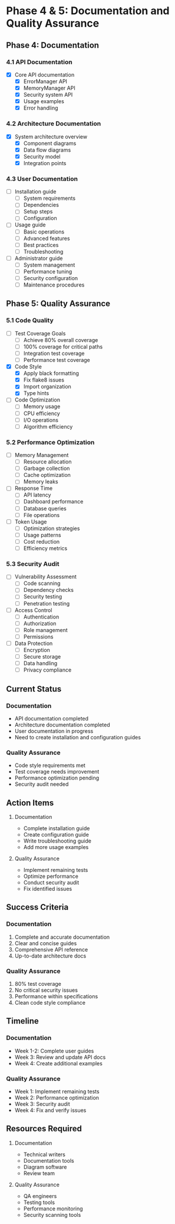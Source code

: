 # Phase 4 & 5: Documentation and Quality Assurance

## Phase 4: Documentation

### 4.1 API Documentation
- [x] Core API documentation
  - [x] ErrorManager API
  - [x] MemoryManager API
  - [x] Security system API
  - [x] Usage examples
  - [x] Error handling

### 4.2 Architecture Documentation
- [x] System architecture overview
  - [x] Component diagrams
  - [x] Data flow diagrams
  - [x] Security model
  - [x] Integration points

### 4.3 User Documentation
- [ ] Installation guide
  - [ ] System requirements
  - [ ] Dependencies
  - [ ] Setup steps
  - [ ] Configuration
- [ ] Usage guide
  - [ ] Basic operations
  - [ ] Advanced features
  - [ ] Best practices
  - [ ] Troubleshooting
- [ ] Administrator guide
  - [ ] System management
  - [ ] Performance tuning
  - [ ] Security configuration
  - [ ] Maintenance procedures

## Phase 5: Quality Assurance

### 5.1 Code Quality
- [ ] Test Coverage Goals
  - [ ] Achieve 80% overall coverage
  - [ ] 100% coverage for critical paths
  - [ ] Integration test coverage
  - [ ] Performance test coverage
- [x] Code Style
  - [x] Apply black formatting
  - [x] Fix flake8 issues
  - [x] Import organization
  - [x] Type hints
- [ ] Code Optimization
  - [ ] Memory usage
  - [ ] CPU efficiency
  - [ ] I/O operations
  - [ ] Algorithm efficiency

### 5.2 Performance Optimization
- [ ] Memory Management
  - [ ] Resource allocation
  - [ ] Garbage collection
  - [ ] Cache optimization
  - [ ] Memory leaks
- [ ] Response Time
  - [ ] API latency
  - [ ] Dashboard performance
  - [ ] Database queries
  - [ ] File operations
- [ ] Token Usage
  - [ ] Optimization strategies
  - [ ] Usage patterns
  - [ ] Cost reduction
  - [ ] Efficiency metrics

### 5.3 Security Audit
- [ ] Vulnerability Assessment
  - [ ] Code scanning
  - [ ] Dependency checks
  - [ ] Security testing
  - [ ] Penetration testing
- [ ] Access Control
  - [ ] Authentication
  - [ ] Authorization
  - [ ] Role management
  - [ ] Permissions
- [ ] Data Protection
  - [ ] Encryption
  - [ ] Secure storage
  - [ ] Data handling
  - [ ] Privacy compliance

## Current Status

### Documentation
- API documentation completed
- Architecture documentation completed
- User documentation in progress
- Need to create installation and configuration guides

### Quality Assurance
- Code style requirements met
- Test coverage needs improvement
- Performance optimization pending
- Security audit needed

## Action Items

1. Documentation
   - Complete installation guide
   - Create configuration guide
   - Write troubleshooting guide
   - Add more usage examples

2. Quality Assurance
   - Implement remaining tests
   - Optimize performance
   - Conduct security audit
   - Fix identified issues

## Success Criteria

### Documentation
1. Complete and accurate documentation
2. Clear and concise guides
3. Comprehensive API reference
4. Up-to-date architecture docs

### Quality Assurance
1. 80% test coverage
2. No critical security issues
3. Performance within specifications
4. Clean code style compliance

## Timeline

### Documentation
- Week 1-2: Complete user guides
- Week 3: Review and update API docs
- Week 4: Create additional examples

### Quality Assurance
- Week 1: Implement remaining tests
- Week 2: Performance optimization
- Week 3: Security audit
- Week 4: Fix and verify issues

## Resources Required

1. Documentation
   - Technical writers
   - Documentation tools
   - Diagram software
   - Review team

2. Quality Assurance
   - QA engineers
   - Testing tools
   - Performance monitoring
   - Security scanning tools
